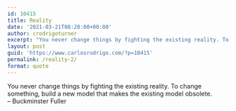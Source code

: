 ```yaml
---
id: 10415
title: Reality
date: '2021-03-21T08:20:00+00:00'
author: crodrigoturner
excerpt: "You never change things by fighting the existing reality. To change something, build a new model that makes the existing model obsolete. \r\n- Buckminster Fuller "
layout: post
guid: 'https://www.carlosrodrigo.com/?p=10415'
permalink: /reality-2/
format: quote
---
```


You never change things by fighting the existing reality. To change something, build a new model that makes the existing model obsolete.  
– Buckminster Fuller